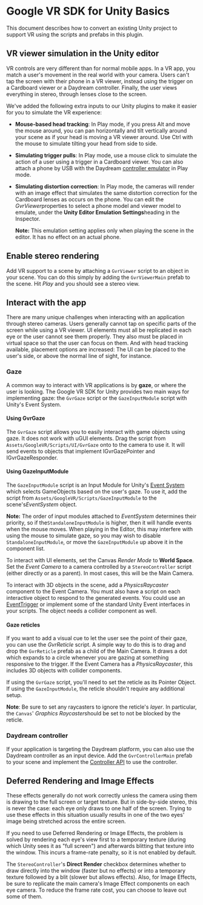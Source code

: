 # Google VR SDK for Unity Basics

This document describes how to convert an existing Unity project to support VR using the scripts and prefabs in this plugin.

## VR viewer simulation in the Unity editor

VR controls are very different than for normal mobile apps. In a VR app, you match a user's movement in the real world with your camera. Users can't tap the screen with their phone in a VR viewer, instead using the trigger on a Cardboard viewer or a Daydream controller. Finally, the user views everything in stereo, through lenses close to the screen.

We've added the following extra inputs to our Unity plugins to make it easier for you to simulate the VR experience:

- **Mouse-based head tracking**: In Play mode, if you press Alt and move the mouse around, you can pan horizontally and tilt vertically around your scene as if your head is moving a VR viewer around. Use Ctrl with the mouse to simulate tilting your head from side to side.

- **Simulating trigger pulls**: In Play mode, use a mouse click to simulate the action of a user using a trigger in a Cardboard viewer. You can also attach a phone by USB with the Daydream [controller emulator](https://developers.google.com/vr/concepts/dev-kit-setup) in Play mode.

- **Simulating distortion correction**: In Play mode, the cameras will render with an image effect that simulates the same distortion correction for the Cardboard lenses as occurs on the phone. You can edit the *GvrViewer*properties to select a phone model and viewer model to emulate, under the **Unity Editor Emulation Settings**heading in the Inspector.

  **Note:** This emulation setting applies only when playing the scene in the editor. It has no effect on an actual phone.

## Enable stereo rendering

Add VR support to a scene by attaching a `GvrViewer` script to an object in your scene. You can do this simply by adding the `GvrViewerMain` prefab to the scene. Hit *Play* and you should see a stereo view.

## Interact with the app

There are many unique challenges when interacting with an application through stereo cameras. Users generally cannot tap on specific parts of the screen while using a VR viewer. UI elements must all be replicated in each eye or the user cannot see them properly. They also must be placed in virtual space so that the user can focus on them. And with head tracking available, placement options are increased: The UI can be placed to the user's side, or above the normal line of sight, for instance.

### Gaze

A common way to interact with VR applications is by **gaze**, or where the user is looking. The Google VR SDK for Unity provides two main ways for implementing gaze: the `GvrGaze` script or the `GazeInputModule` script with Unity's Event System.

#### Using GvrGaze

The `GvrGaze` script allows you to easily interact with game objects using gaze. It does not work with uGUI elements. Drag the script from `Assets/GoogleVR/Scripts/UI/GvrGaze` onto to the camera to use it. It will send events to objects that implement IGvrGazePointer and IGvrGazeResponder.

#### Using GazeInputModule

The `GazeInputModule` script is an Input Module for Unity's [Event System](https://docs.unity3d.com/Manual/EventSystem.html) which selects GameObjects based on the user's gaze. To use it, add the script from `Assets/GoogleVR/Scripts/GazeInputModule` to the scene's*EventSystem* object.

**Note:** The order of input modules attached to *EventSystem* determines their priority, so if the`StandaloneInputModule` is higher, then it will handle events when the mouse moves. When playing in the Editor, this may interfere with using the mouse to simulate gaze, so you may wish to disable `StandaloneInputModule`, or move the `GazeInputModule` up above it in the component list.

To interact with UI elements, set the Canvas *Render Mode* to **World Space**. Set the *Event Camera* to a camera controlled by a `StereoController` script (either directly or as a parent). In most cases, this will be the Main Camera.

To interact with 3D objects in the scene, add a *PhysicsRaycaster* component to the Event Camera. You must also have a script on each interactive object to respond to the generated events. You could use an [EventTrigger](https://docs.unity3d.com/Manual/script-EventTrigger.html) or implement some of the standard Unity Event interfaces in your scripts. The object needs a collider component as well.

#### Gaze reticles

If you want to add a visual cue to let the user see the point of their gaze, you can use the *GvrReticle* script. A simple way to do this is to drag and drop the `GvrReticle` prefab as a child of the Main Camera. It draws a dot which expands to a circle whenever you are gazing at something responsive to the trigger. If the Event Camera has a *PhysicsRaycaster*, this includes 3D objects with collider components.

If using the `GvrGaze` script, you'll need to set the reticle as its Pointer Object. If using the `GazeInputModule`, the reticle shouldn't require any additional setup.

**Note**: Be sure to set any raycasters to ignore the reticle's *layer*. In particular, the `Canvas`' *Graphics Raycaster*should be set to not be blocked by the reticle.

### Daydream controller

If your application is targeting the Daydream platform, you can also use the Daydream controller as an input device. Add the `GvrControllerMain` prefab to your scene and implement the [Controller API](https://developers.google.com/vr/unity/controller-basics) to use the controller.

## Deferred Rendering and Image Effects

These effects generally do not work correctly unless the camera using them is drawing to the full screen or target texture. But in side-by-side stereo, this is never the case: each eye only draws to one half of the screen. Trying to use these effects in this situation usually results in one of the two eyes' image being stretched across the entire screen.

If you need to use Deferred Rendering or Image Effects, the problem is solved by rendering each eye's view first to a temporary texture (during which Unity sees it as "full screen") and afterwards blitting that texture into the window. This incurs a frame-rate penalty, so it is not enabled by default.

The `StereoController`'s **Direct Render** checkbox determines whether to draw directly into the window (faster but no effects) or into a temporary texture followed by a blit (slower but allows effects). Also, for Image Effects, be sure to replicate the main camera's Image Effect components on each eye camera. To reduce the frame rate cost, you can choose to leave out some of them.

